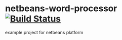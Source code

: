 # netbeans-word-processor [![Build Status](https://travis-ci.org/pidue/netbeans-word-processor.svg)](https://travis-ci.org/pidue/netbeans-word-processor)

example project for netbeans platform
